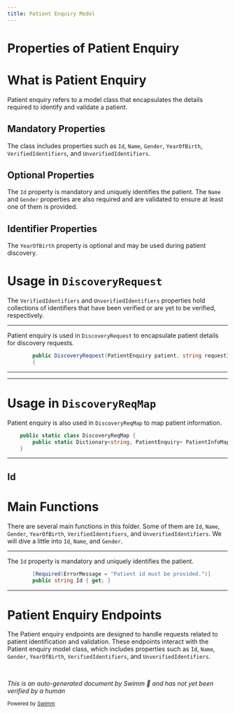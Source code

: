```yaml
---
title: Patient Enquiry Model
---
```

# Properties of Patient Enquiry

# What is Patient Enquiry

Patient enquiry refers to a model class that encapsulates the details required to identify and validate a patient.

## Mandatory Properties

The class includes properties such as <SwmToken path="src/In.ProjectEKA.HipLibrary/Patient/Model/PatientEnquiry.cs" pos="28:5:5" line-data="        public string Id { get; }">`Id`</SwmToken>, <SwmToken path="src/In.ProjectEKA.HipLibrary/Patient/Model/PatientEnquiry.cs" pos="7:5:5" line-data="    [AtLeastOneHasValueValidation(&quot;Name&quot;, &quot;Gender&quot;, ErrorMessage = &quot;Patient name or gender must be provided.&quot;)]">`Name`</SwmToken>, <SwmToken path="src/In.ProjectEKA.HipLibrary/Patient/Model/PatientEnquiry.cs" pos="7:10:10" line-data="    [AtLeastOneHasValueValidation(&quot;Name&quot;, &quot;Gender&quot;, ErrorMessage = &quot;Patient name or gender must be provided.&quot;)]">`Gender`</SwmToken>, <SwmToken path="src/In.ProjectEKA.HipLibrary/Patient/Model/PatientEnquiry.cs" pos="24:1:1" line-data="            YearOfBirth = yearOfBirth;">`YearOfBirth`</SwmToken>, <SwmToken path="src/In.ProjectEKA.HipLibrary/Patient/Model/PatientEnquiry.cs" pos="20:1:1" line-data="            VerifiedIdentifiers = verifiedIdentifiers;">`VerifiedIdentifiers`</SwmToken>, and <SwmToken path="src/In.ProjectEKA.HipLibrary/Patient/Model/PatientEnquiry.cs" pos="21:1:1" line-data="            UnverifiedIdentifiers = unverifiedIdentifiers;">`UnverifiedIdentifiers`</SwmToken>.

## Optional Properties

The <SwmToken path="src/In.ProjectEKA.HipLibrary/Patient/Model/PatientEnquiry.cs" pos="28:5:5" line-data="        public string Id { get; }">`Id`</SwmToken> property is mandatory and uniquely identifies the patient. The <SwmToken path="src/In.ProjectEKA.HipLibrary/Patient/Model/PatientEnquiry.cs" pos="7:5:5" line-data="    [AtLeastOneHasValueValidation(&quot;Name&quot;, &quot;Gender&quot;, ErrorMessage = &quot;Patient name or gender must be provided.&quot;)]">`Name`</SwmToken> and <SwmToken path="src/In.ProjectEKA.HipLibrary/Patient/Model/PatientEnquiry.cs" pos="7:10:10" line-data="    [AtLeastOneHasValueValidation(&quot;Name&quot;, &quot;Gender&quot;, ErrorMessage = &quot;Patient name or gender must be provided.&quot;)]">`Gender`</SwmToken> properties are also required and are validated to ensure at least one of them is provided.

## Identifier Properties

The <SwmToken path="src/In.ProjectEKA.HipLibrary/Patient/Model/PatientEnquiry.cs" pos="24:1:1" line-data="            YearOfBirth = yearOfBirth;">`YearOfBirth`</SwmToken> property is optional and may be used during patient discovery.

# Usage in <SwmToken path="src/In.ProjectEKA.HipLibrary/Patient/Model/DiscoveryRequest.cs" pos="20:3:3" line-data="        public DiscoveryRequest(PatientEnquiry patient, string requestId, string transactionId, DateTime timestamp)">`DiscoveryRequest`</SwmToken>

The <SwmToken path="src/In.ProjectEKA.HipLibrary/Patient/Model/PatientEnquiry.cs" pos="20:1:1" line-data="            VerifiedIdentifiers = verifiedIdentifiers;">`VerifiedIdentifiers`</SwmToken> and <SwmToken path="src/In.ProjectEKA.HipLibrary/Patient/Model/PatientEnquiry.cs" pos="21:1:1" line-data="            UnverifiedIdentifiers = unverifiedIdentifiers;">`UnverifiedIdentifiers`</SwmToken> properties hold collections of identifiers that have been verified or are yet to be verified, respectively.

<SwmSnippet path="/src/In.ProjectEKA.HipLibrary/Patient/Model/DiscoveryRequest.cs" line="20">

---

Patient enquiry is used in <SwmToken path="src/In.ProjectEKA.HipLibrary/Patient/Model/DiscoveryRequest.cs" pos="20:3:3" line-data="        public DiscoveryRequest(PatientEnquiry patient, string requestId, string transactionId, DateTime timestamp)">`DiscoveryRequest`</SwmToken> to encapsulate patient details for discovery requests.

```c#
        public DiscoveryRequest(PatientEnquiry patient, string requestId, string transactionId, DateTime timestamp)
        {
```

---

</SwmSnippet>

<SwmSnippet path="/src/In.ProjectEKA.HipService/Discovery/DiscoveryReqMap.cs" line="6">

---

# Usage in <SwmToken path="src/In.ProjectEKA.HipService/Discovery/DiscoveryReqMap.cs" pos="6:7:7" line-data="    public static class DiscoveryReqMap {">`DiscoveryReqMap`</SwmToken>

Patient enquiry is also used in <SwmToken path="src/In.ProjectEKA.HipService/Discovery/DiscoveryReqMap.cs" pos="6:7:7" line-data="    public static class DiscoveryReqMap {">`DiscoveryReqMap`</SwmToken> to map patient information.

```c#
    public static class DiscoveryReqMap {
        public static Dictionary<string, PatientEnquiry> PatientInfoMap = new Dictionary<string, PatientEnquiry>();
    }
```

---

</SwmSnippet>

## Id

# Main Functions

There are several main functions in this folder. Some of them are <SwmToken path="src/In.ProjectEKA.HipLibrary/Patient/Model/PatientEnquiry.cs" pos="28:5:5" line-data="        public string Id { get; }">`Id`</SwmToken>, <SwmToken path="src/In.ProjectEKA.HipLibrary/Patient/Model/PatientEnquiry.cs" pos="7:5:5" line-data="    [AtLeastOneHasValueValidation(&quot;Name&quot;, &quot;Gender&quot;, ErrorMessage = &quot;Patient name or gender must be provided.&quot;)]">`Name`</SwmToken>, <SwmToken path="src/In.ProjectEKA.HipLibrary/Patient/Model/PatientEnquiry.cs" pos="7:10:10" line-data="    [AtLeastOneHasValueValidation(&quot;Name&quot;, &quot;Gender&quot;, ErrorMessage = &quot;Patient name or gender must be provided.&quot;)]">`Gender`</SwmToken>, <SwmToken path="src/In.ProjectEKA.HipLibrary/Patient/Model/PatientEnquiry.cs" pos="24:1:1" line-data="            YearOfBirth = yearOfBirth;">`YearOfBirth`</SwmToken>, <SwmToken path="src/In.ProjectEKA.HipLibrary/Patient/Model/PatientEnquiry.cs" pos="20:1:1" line-data="            VerifiedIdentifiers = verifiedIdentifiers;">`VerifiedIdentifiers`</SwmToken>, and <SwmToken path="src/In.ProjectEKA.HipLibrary/Patient/Model/PatientEnquiry.cs" pos="21:1:1" line-data="            UnverifiedIdentifiers = unverifiedIdentifiers;">`UnverifiedIdentifiers`</SwmToken>. We will dive a little into <SwmToken path="src/In.ProjectEKA.HipLibrary/Patient/Model/PatientEnquiry.cs" pos="28:5:5" line-data="        public string Id { get; }">`Id`</SwmToken>, <SwmToken path="src/In.ProjectEKA.HipLibrary/Patient/Model/PatientEnquiry.cs" pos="7:5:5" line-data="    [AtLeastOneHasValueValidation(&quot;Name&quot;, &quot;Gender&quot;, ErrorMessage = &quot;Patient name or gender must be provided.&quot;)]">`Name`</SwmToken>, and <SwmToken path="src/In.ProjectEKA.HipLibrary/Patient/Model/PatientEnquiry.cs" pos="7:10:10" line-data="    [AtLeastOneHasValueValidation(&quot;Name&quot;, &quot;Gender&quot;, ErrorMessage = &quot;Patient name or gender must be provided.&quot;)]">`Gender`</SwmToken>.

<SwmSnippet path="/src/In.ProjectEKA.HipLibrary/Patient/Model/PatientEnquiry.cs" line="27">

---

The <SwmToken path="src/In.ProjectEKA.HipLibrary/Patient/Model/PatientEnquiry.cs" pos="28:5:5" line-data="        public string Id { get; }">`Id`</SwmToken> property is mandatory and uniquely identifies the patient.

```c#
        [Required(ErrorMessage = "Patient id must be provided.")]
        public string Id { get; }
```

---

</SwmSnippet>

# Patient Enquiry Endpoints

The Patient enquiry endpoints are designed to handle requests related to patient identification and validation. These endpoints interact with the Patient enquiry model class, which includes properties such as <SwmToken path="src/In.ProjectEKA.HipLibrary/Patient/Model/PatientEnquiry.cs" pos="28:5:5" line-data="        public string Id { get; }">`Id`</SwmToken>, <SwmToken path="src/In.ProjectEKA.HipLibrary/Patient/Model/PatientEnquiry.cs" pos="7:5:5" line-data="    [AtLeastOneHasValueValidation(&quot;Name&quot;, &quot;Gender&quot;, ErrorMessage = &quot;Patient name or gender must be provided.&quot;)]">`Name`</SwmToken>, <SwmToken path="src/In.ProjectEKA.HipLibrary/Patient/Model/PatientEnquiry.cs" pos="7:10:10" line-data="    [AtLeastOneHasValueValidation(&quot;Name&quot;, &quot;Gender&quot;, ErrorMessage = &quot;Patient name or gender must be provided.&quot;)]">`Gender`</SwmToken>, <SwmToken path="src/In.ProjectEKA.HipLibrary/Patient/Model/PatientEnquiry.cs" pos="24:1:1" line-data="            YearOfBirth = yearOfBirth;">`YearOfBirth`</SwmToken>, <SwmToken path="src/In.ProjectEKA.HipLibrary/Patient/Model/PatientEnquiry.cs" pos="20:1:1" line-data="            VerifiedIdentifiers = verifiedIdentifiers;">`VerifiedIdentifiers`</SwmToken>, and <SwmToken path="src/In.ProjectEKA.HipLibrary/Patient/Model/PatientEnquiry.cs" pos="21:1:1" line-data="            UnverifiedIdentifiers = unverifiedIdentifiers;">`UnverifiedIdentifiers`</SwmToken>.

&nbsp;

*This is an auto-generated document by Swimm 🌊 and has not yet been verified by a human*

<SwmMeta version="3.0.0" repo-id="Z2l0aHViJTNBJTNBaGlwLXNlcnZpY2UlM0ElM0FTd2ltbS1EZW1v" repo-name="hip-service"><sup>Powered by [Swimm](/)</sup></SwmMeta>
